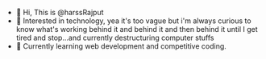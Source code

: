 - 👋 Hi, This is @harssRajput
- 👀 Interested in technology, yea it's too vague but i'm always curious to know what's working behind it and behind it and then behind it until I get tired and stop...and currently destructuring computer stuffs
- 🌱 Currently learning web development and competitive coding.

<!---
-💞️ I’m looking to collaborate on ...
- 📫 How to reach me ...
--->

<!---
harssRajput/harssRajput is a ✨ special ✨ repository because its `README.md` (this file) appears on your GitHub profile.
You can click the Preview link to take a look at your changes.
--->
